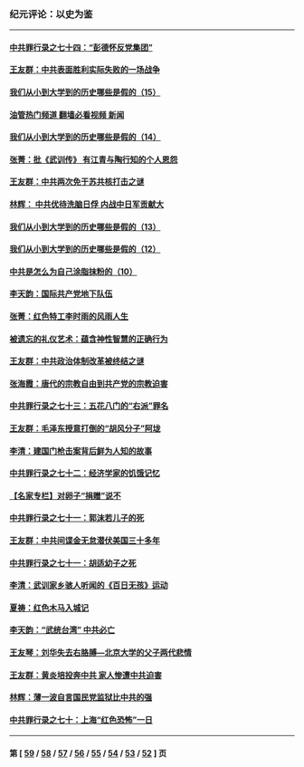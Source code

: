 ### 纪元评论：以史为鉴
---
#### [中共罪行录之七十四：“彭德怀反党集团”](../../pages/nsc1028/n13655741.md?03190330) 
#### [王友群：中共表面胜利实际失败的一场战争](../../pages/nsc1028/n13643934.md?03190330) 
#### [我们从小到大学到的历史哪些是假的（15）](../../pages/nsc1028/n13632791.md?03190330) 
#### [油管热门频道 翻墙必看视频 新闻](ok?03190330)
#### [我们从小到大学到的历史哪些是假的（14）](../../pages/nsc1028/n13630207.md?03190330) 
#### [张菁：批《武训传》 有江青与陶行知的个人恩怨](../../pages/nsc1028/n13629055.md?03190330) 
#### [王友群：中共两次免于苏共核打击之谜](../../pages/nsc1028/n13624529.md?03190330) 
#### [林辉： 中共优待洗脑日俘 内战中日军贡献大](../../pages/nsc1028/n13624644.md?03190330) 
#### [我们从小到大学到的历史哪些是假的（13）](../../pages/nsc1028/n13623863.md?03190330) 
#### [我们从小到大学到的历史哪些是假的（12）](../../pages/nsc1028/n13619491.md?03190330) 
#### [中共是怎么为自己涂脂抹粉的（10）](../../pages/nsc1028/n13615970.md?03190330) 
#### [李天韵：国际共产党地下队伍](../../pages/nsc1028/n13611808.md?03190330) 
#### [张菁：红色特工李时雨的风雨人生](../../pages/nsc1028/n13609187.md?03190330) 
#### [被遗忘的礼仪艺术：蕴含神性智慧的正确行为](../../pages/nsc1028/n13607119.md?03190330) 
#### [王友群：中共政治体制改革被终结之谜](../../pages/nsc1028/n13606004.md?03190330) 
#### [张海霞：唐代的宗教自由到共产党的宗教迫害](../../pages/nsc1028/n13604693.md?03190330) 
#### [中共罪行录之七十三：五花八门的“右派”罪名](../../pages/nsc1028/n13598550.md?03190330) 
#### [王友群：毛泽东授意打倒的“胡风分子”阿垅](../../pages/nsc1028/n13592541.md?03190330) 
#### [李清：建国门枪击案背后鲜为人知的故事](../../pages/nsc1028/n13589079.md?03190330) 
#### [中共罪行录之七十二：经济学家的饥饿记忆](../../pages/nsc1028/n13586930.md?03190330) 
#### [【名家专栏】对卵子“捐赠”说不](../../pages/nsc1028/n13581506.md?03190330) 
#### [中共罪行录之七十一：郭沫若儿子的死](../../pages/nsc1028/n13583779.md?03190330) 
#### [王友群：中共间谍金无怠潜伏美国三十多年](../../pages/nsc1028/n13574800.md?03190330) 
#### [中共罪行录之七十一：胡适幼子之死](../../pages/nsc1028/n13575380.md?03190330) 
#### [李清：武训家乡骇人听闻的《百日无孩》运动](../../pages/nsc1028/n13570011.md?03190330) 
#### [夏祷：红色木马入城记](../../pages/nsc1028/n13566468.md?03190330) 
#### [李天韵：“武统台湾” 中共必亡](../../pages/nsc1028/n13531538.md?03190330) 
#### [王友琴：刘华失去右胳膊—北京大学的父子两代悲情](../../pages/nsc1028/n13559130.md?03190330) 
#### [王友群：黄炎培投奔中共 家人惨遭中共迫害](../../pages/nsc1028/n13556189.md?03190330) 
#### [林辉：薄一波自言国民党监狱比中共的强](../../pages/nsc1028/n13555827.md?03190330) 
#### [中共罪行录之七十：上海“红色恐怖”一日](../../pages/nsc1028/n13554515.md?03190330) 

---
#### 第 [ [59](./59.md?03190330) / [58](./58.md?03190330) / [57](./57.md?03190330) / [56](./56.md?03190330) / [55](./55.md?03190330) / [54](./54.md?03190330) / [53](./53.md?03190330) / [52](./52.md?03190330) ] 页
